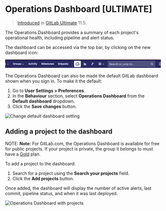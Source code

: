 # Operations Dashboard **[ULTIMATE]**

> [Introduced](https://gitlab.com/gitlab-org/gitlab-ee/issues/5781)
in [GitLab Ultimate](https://about.gitlab.com/pricing/) 11.5.

The Operations Dashboard provides a summary of each project's operational health,
including pipeline and alert status.

The dashboard can be accessed via the top bar, by clicking on the new
dashboard icon:

![Operations Dashboard icon in top bar](img/index_operations_dashboard_top_bar_icon.png)

The Operations Dashboard can also be made the default GitLab dashboard shown when
you sign in. To make it the default:

1. Go to **User Settings > Preferences**.
1. In the **Behaviour** section, select **Operations Dashboard** from the **Default dashboard** dropdown.
1. Click the **Save changes** button.

![Change default dashboard setting](img/index_change_default_dashboard.png)

## Adding a project to the dashboard

NOTE: **Note:**
For GitLab.com, the Operations Dashboard is available for free for public projects.
If your project is private, the group it belongs to must have a
[Gold](https://about.gitlab.com/pricing/) plan.

To add a project to the dashboard:

1. Search for a project using the **Search your projects** field.
1. Click the **Add projects** button.

Once added, the dashboard will display the number of active alerts,
last commit, pipeline status, and when it was last deployed.

![Operations Dashboard with projects](img/index_operations_dashboard_with_projects.png)
